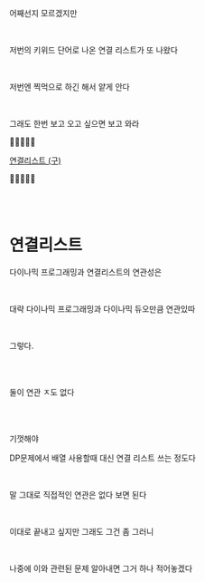 <br><br><br>
어째선지 모르겠지만

<br>

저번의 키위드 단어로 나온 연결 리스트가 또 나왔다

<br>

저번엔 찍먹으로 하긴 해서 얕게 안다

<br>

그래도 한번 보고 오고 싶으면 보고 와라

🔽🔽🔽🔽🔽

[연결리스트 (구)](../week_2word/linked_list.md)

🔼🔼🔼🔼🔼

<br><br>

# 연결리스트

다이나믹 프로그래밍과 연결리스트의 연관성은

<br>

대략 다이나믹 프로그래밍과 다이나믹 듀오만큼 연관있따

<br>

그렇다.

<br><br>

둘이 연관 ㅈ도 없다

<br><br>

기껏해야

DP문제에서 배열 사용할때 대신 연결 리스트 쓰는 정도다

<br>

말 그대로 직접적인 연관은 없다 보면 된다

<br>

이대로 끝내고 싶지만 그래도 그건 좀 그러니

<br>

나중에 이와 관련된 문제 알아내면 그거 하나 적어놓겠다